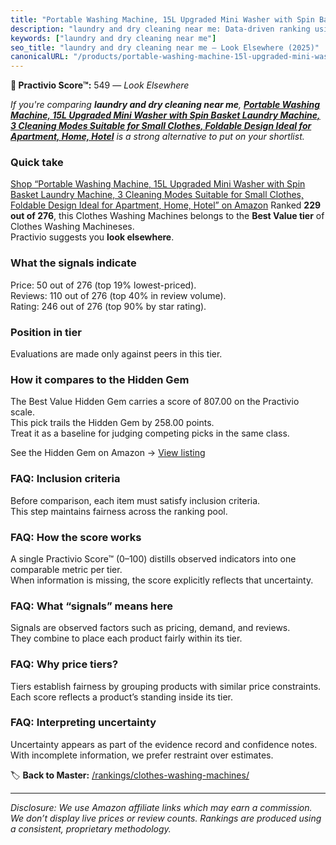 ```yaml
---
title: "Portable Washing Machine, 15L Upgraded Mini Washer with Spin Basket Laundry Machine, 3 Cleaning Modes Suitable for Small Clothes, Foldable Design Ideal for Apartment, Home, Hotel"
description: "laundry and dry cleaning near me: Data-driven ranking using the Practivio Score™. Positioned by quality, value, demand, findability, momentum."
keywords: ["laundry and dry cleaning near me"]
seo_title: "laundry and dry cleaning near me — Look Elsewhere (2025)"
canonicalURL: "/products/portable-washing-machine-15l-upgraded-mini-washer-with-spin-basket-laundry-machine-3-cleaning-modes-suitable-for-small-clothes-foldable-design-ideal-for-apartment-home-hotel-B0DT43J1VM/"
---
```


**🚫 Practivio Score™:** 549 — _Look Elsewhere_


*If you're comparing **laundry and dry cleaning near me**, **[Portable Washing Machine, 15L Upgraded Mini Washer with Spin Basket Laundry Machine, 3 Cleaning Modes Suitable for Small Clothes, Foldable Design Ideal for Apartment, Home, Hotel](https://www.amazon.com/dp/B0DT43J1VM?tag=practivio-20)** is a strong alternative to put on your shortlist.*
### Quick take
[Shop “Portable Washing Machine, 15L Upgraded Mini Washer with Spin Basket Laundry Machine, 3 Cleaning Modes Suitable for Small Clothes, Foldable Design Ideal for Apartment, Home, Hotel” on Amazon](https://www.amazon.com/dp/B0DT43J1VM?tag=practivio-20)
Ranked **229 out of 276**, this Clothes Washing Machines belongs to the **Best Value tier** of Clothes Washing Machineses.  
Practivio suggests you **look elsewhere**.

### What the signals indicate
Price: 50 out of 276 (top 19% lowest-priced).  
Reviews: 110 out of 276 (top 40% in review volume).  
Rating: 246 out of 276 (top 90% by star rating).  

### Position in tier
Evaluations are made only against peers in this tier.

### How it compares to the Hidden Gem
The Best Value Hidden Gem carries a score of 807.00 on the Practivio scale.  
This pick trails the Hidden Gem by 258.00 points.  
Treat it as a baseline for judging competing picks in the same class.  

See the Hidden Gem on Amazon → [View listing](https://www.amazon.com/dp/B01N68XF0O?tag=practivio-20)

### FAQ: Inclusion criteria
Before comparison, each item must satisfy inclusion criteria.  
This step maintains fairness across the ranking pool.

### FAQ: How the score works
A single Practivio Score™ (0–100) distills observed indicators into one comparable metric per tier.  
When information is missing, the score explicitly reflects that uncertainty.

### FAQ: What “signals” means here
Signals are observed factors such as pricing, demand, and reviews.  
They combine to place each product fairly within its tier.

### FAQ: Why price tiers?
Tiers establish fairness by grouping products with similar price constraints.  
Each score reflects a product’s standing inside its tier.

### FAQ: Interpreting uncertainty
Uncertainty appears as part of the evidence record and confidence notes.  
With incomplete information, we prefer restraint over estimates.


🏷️ **Back to Master:** [/rankings/clothes-washing-machines/](/rankings/clothes-washing-machines/)

---
_Disclosure: We use Amazon affiliate links which may earn a commission. We don’t display live prices or review counts. Rankings are produced using a consistent, proprietary methodology._
